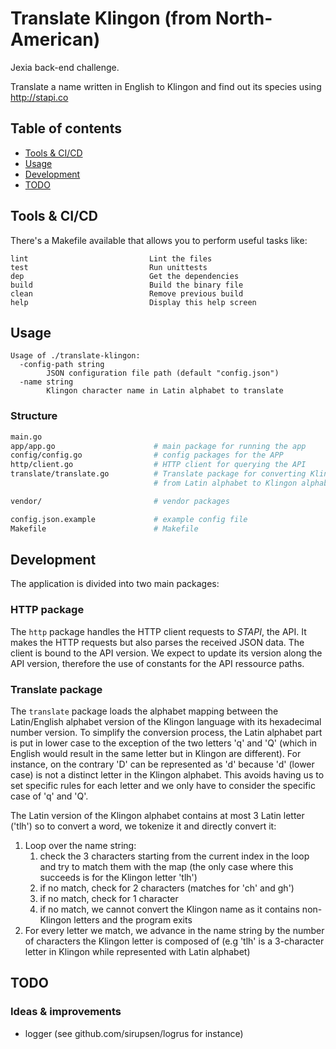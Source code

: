 # Translate Klingon (from North-American)

Jexia back-end challenge.

Translate a name written in English to Klingon and find out its species using
http://stapi.co

## Table of contents

- [Tools & CI/CD](#tools-&-ci/cd)
- [Usage](#usage)
- [Development](#development)
- [TODO](#todo)

## Tools & CI/CD
There's a Makefile available that allows you to perform useful tasks like:
```
lint                           Lint the files
test                           Run unittests
dep                            Get the dependencies
build                          Build the binary file
clean                          Remove previous build
help                           Display this help screen
```

## Usage

```
Usage of ./translate-klingon:
  -config-path string
        JSON configuration file path (default "config.json")
  -name string
        Klingon character name in Latin alphabet to translate
```

### Structure

```bash
main.go
app/app.go                      # main package for running the app
config/config.go                # config packages for the APP
http/client.go                  # HTTP client for querying the API
translate/translate.go          # Translate package for converting Klingon names
                                # from Latin alphabet to Klingon alphabet

vendor/                         # vendor packages

config.json.example             # example config file
Makefile                        # Makefile 
```

## Development

The application is divided into two main packages:

### HTTP package

The `http` package handles the HTTP client requests to _STAPI_, the API. It
makes the HTTP requests but also parses the received JSON data.
The client is bound to the API version. We expect to update its version along
the API version, therefore the use of constants for the API ressource paths.

### Translate package

The `translate` package loads the alphabet mapping between the Latin/English
alphabet version of the Klingon language with its hexadecimal number version.
To simplify the conversion process, the Latin alphabet part is put in lower
case to the exception of the two letters 'q' and 'Q' (which in English would
result in the same letter but in Klingon are different). For instance, on the
contrary 'D' can be represented as 'd' because 'd' (lower case) is not a
distinct letter in the Klingon alphabet. This avoids having us to set specific
rules for each letter and we only have to consider the specific case of 'q' and
'Q'.

The Latin version of the Klingon alphabet contains at most 3 Latin letter 
('tlh') so to convert a word, we tokenize it and directly convert it:
1. Loop over the name string:
    1. check the 3 characters starting from the current index in the loop and
    try to match them with the map (the only case where this succeeds is for
    the Klingon letter 'tlh')
    2. if no match, check for 2 characters (matches for 'ch' and gh')
    3. if no match, check for 1 character
    4. if no match, we cannot convert the Klingon name as it contains 
    non-Klingon letters and the program exits
2. For every letter we match, we advance in the name string by the number of
characters the Klingon letter is composed of (e.g 'tlh' is a 3-character 
letter in Klingon while represented with Latin alphabet)

## TODO

### Ideas \& improvements
- logger (see github.com/sirupsen/logrus for instance)
